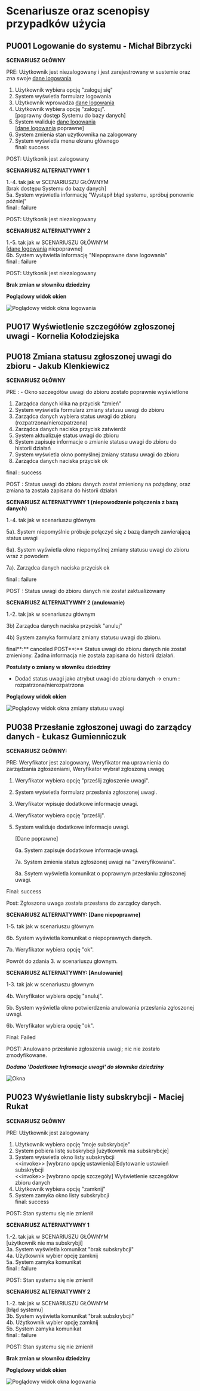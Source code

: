 # Scenariusze oraz scenopisy przypadków użycia

## PU001 Logowanie do systemu - Michał Bibrzycki

**SCENARIUSZ GŁÓWNY**

PRE: Użytkownik jest niezalogowany i jest zarejestrowany w sustemie oraz zna swoje <u>dane logowania</u>

1. Użytkownik wybiera opcję "zaloguj się"
2. System wyświetla formularz logowania
3. Użytkownik wprowadza <u>dane logowania</u>
4. Użytkownik wybiera opcję "zaloguj".  
[poprawny dostęp Systemu do bazy danych]
5. System waliduje <u>dane logowania</u>  
[<u>dane logowania</u> poprawne]
6. System zmienia stan użytkownika na zalogowany
7. System wyświetla menu ekranu głównego  
final: success

POST: Użytkonik jest zalogowany

**SCENARIUSZ ALTERNATYWNY 1**

1.-4. tak jak w SCENARIUSZU GŁÓWNYM  
[brak dostępu Systemu do bazy danych]  
5a. System wyświetla informację "Wystąpił błąd systemu, spróbuj ponownie później"  
final : failure

POST: Użytkonik jest niezalogowany

**SCENARIUSZ ALTERNATYWNY 2**

1.-5. tak jak w SCENARIUSZU GŁÓWNYM  
[<u>dane logowania</u> niepoprawne]  
6b. System wyświetla informację "Niepoprawne dane logowania"  
final : failure

POST: Użytkonik jest niezalogowany

**Brak zmian w słowniku dziedziny**

**Poglądowy widok okien**

![Poglądowy widok okna logowania](oknaPU001.png)

## PU017 Wyświetlenie szczegółów zgłoszonej uwagi - Kornelia Kołodziejska

## PU018 Zmiana statusu zgłoszonej uwagi do zbioru - Jakub Klenkiewicz

**SCENARIUSZ GŁÓWNY**

PRE : - Okno szczegółów uwagi do zbioru zostało poprawnie wyświetlone

1. Zarządca danych klika na przycisk “zmień”
2. System wyświetla formularz zmiany statusu uwagi do zbioru
3. Zarządca danych wybiera status uwagi do zbioru (rozpatrzona/nierozpatrzona)
4. Zarządca danych naciska przycisk zatwierdź
5. System aktualizuje status uwagi do zbioru
6. System zapisuje informacje o zmianie statusu uwagi do zbioru do historii działań
7. System wyświetla okno pomyślnej zmiany statusu uwagi do zbioru
8. Zarządca danych naciska przycisk ok

final : success

POST : Status uwagi do zbioru danych został zmieniony na pożądany, oraz zmiana ta została zapisana do historii działań

**SCENARIUSZ ALTERNATYWNY 1 (niepowodzenie połączenia z bazą danych)**

1.-4. tak jak w scenariuszu głównym

5a). System niepomyślnie próbuje połączyć się z bazą danych zawierającą status uwagi

6a). System wyświetla okno niepomyślnej zmiany statusu uwagi do zbioru wraz z powodem

7a). Zarządca danych naciska przycisk ok

final : failure

POST : Status uwagi do zbioru danych nie został zaktualizowany

**SCENARIUSZ ALTERNATYWNY 2 (anulowanie)**

1.-2. tak jak w scenariuszu głównym

3b) Zarządca danych naciska przycisk "anuluj"

4b) System zamyka formularz zmiany statusu uwagi do zbioru.

final**:** canceled
POST**:** Status uwagi do zbioru danych nie został zmieniony. Żadna informacja nie została zapisana do historii działań.

**Postulaty o zmiany w słowniku dziedziny**

- Dodać status uwagi jako atrybut uwagi do zbioru danych → enum : rozpatrzona/nierozpatrzona

**Poglądowy widok okien**

![Poglądowy widok okna zmiany statusu uwagi](oknaPU018.png)

## PU038 Przesłanie zgłoszonej uwagi do zarządcy danych - Łukasz Gumienniczuk

**SCENARIUSZ GŁÓWNY:**

PRE: Weryfikator jest zalogowany, Weryfikator ma uprawnienia do zarządzania zgłoszeniami, Weryfikator wybrał zgłoszoną uwagę

1. Weryfikator wybiera opcję "prześlij zgłoszenie uwagi".
2. System wyświetla formularz przesłania zgłoszonej uwagi.
3. Weryfikator wpisuje dodatkowe informacje uwagi.
4. Weryfikator wybiera opcję "prześlij".
5. System waliduje dodatkowe informacje uwagi.
    
    [Dane poprawne]

    6a. System zapisuje dodatkowe informacje uwagi.

    7a. System zmienia status zgłoszonej uwagi na "zweryfikowana".

    8a. Ssytem wyświetla komunikat o poprawnym przesłaniu zgłoszonej uwagi.
    
Final: success

Post: Zgłoszona uwaga została przesłana do zarządcy danych.

**SCENARIUSZ ALTERNATYWNY: [Dane niepoprawne]**

1-5. tak jak w scenariuszu głównym
        
6b. System wyświetla komunikat o niepoprawnych danych.

7b. Weryfikator wybiera opcję "ok".

Powrót do zdania 3. w scenariuszu głownym.


**SCENARIUSZ ALTERNATYWNY: [Anulowanie]**

1-3. tak jak w scenariuszu głownym

4b. Weryfikator wybiera opcję "anuluj".

5b. System wyświetla okno potwierdzenia anulowania przesłania zgłoszonej uwagi.

6b. Weryfikator wybiera opcję "ok".

Final: Failed

POST: Anulowano przesłanie zgłoszenia uwagi; nic nie zostało zmodyfikowane.

_**Dodano 'Dodatkowe Infromacje uwagi' do słownika dziedziny**_

![Okna](oknaPU038.PNG)

## PU023 Wyświetlanie listy subskrybcji - Maciej Rukat

**SCENARIUSZ GŁÓWNY**

PRE: Użytkownik jest zalogowany

1. Użytkownik wybiera opcję "moje subskrybcje"
2. System pobiera listę subskrybcji
[użytkownik ma subskrybcje]
3. System wyświetla okno listy subskrybcji<br>
 <\<invoke>> [wybrano opcję ustawienia] Edytowanie ustawień subskrybcji<br>
<\<invoke>> [wybrano opcję szczegóły] Wyświetlenie szczegółów zbioru danych
4. Użytkownik wybiera opcję "zamknij"
5. System zamyka okno listy subskrybcji<br>
final: success

POST: Stan systemu się nie zmienił

**SCENARIUSZ ALTERNATYWNY 1**

1.-2. tak jak w SCENARIUSZU GŁÓWNYM  
[użytkownik nie ma subskrybji]  
3a. System wyświetla komunikat "brak subskrybcji"  
4a. Użytkownik wybier opcję zamknij<br>
5a. System zamyka komunikat<br>
final : failure

POST: Stan systemu się nie zmienił

**SCENARIUSZ ALTERNATYWNY 2**

1.-2. tak jak w SCENARIUSZU GŁÓWNYM  
[błąd systemu]  
3b. System wyświetla komunikat "brak subskrybcji"<br>
4b. Użytkownik wybier opcję zamknij<br>
5b. System zamyka komunikat<br>
final : failure

POST: Stan systemu się nie zmienił

**Brak zmian w słowniku dziedziny**

**Poglądowy widok okien**

![Poglądowy widok okna logowania](oknaPU023.png)
